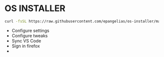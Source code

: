 # OS INSTALLER

```bash
curl -fsSL https://raw.githubusercontent.com/epangelias/os-installer/main/install-remote.sh | sh
```


- Configure settings
- Configure tweaks
- Sync VS Code
- Sign in firefox
- 
